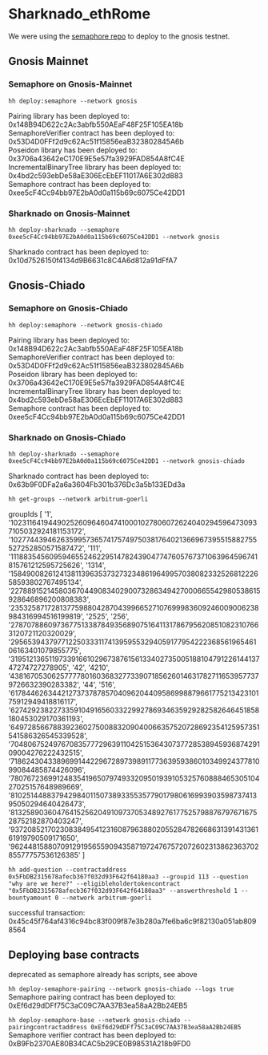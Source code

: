 # Sharknado_ethRome

We were using the [semaphore repo](https://github.com/semaphore-protocol/semaphore/blob/main/packages/contracts/tasks/deploy-semaphore.ts) to deploy to the gnosis testnet.

## Gnosis Mainnet

### Semaphore on Gnosis-Mainnet

`hh deploy:semaphore --network gnosis`

Pairing library has been deployed to: 0x148B94D622c2Ac3abfb550AEaF48F25F105EA18b  
SemaphoreVerifier contract has been deployed to: 0x53D4D0FFf2d9c62Ac51f15856eaB323802845A6b  
Poseidon library has been deployed to: 0x3706a43642eC170E9E5e57fa3929FAD854A8fC4E  
IncrementalBinaryTree library has been deployed to: 0x4bd2c593ebDe58aE306EcEbEF11017A6E302d883  
Semaphore contract has been deployed to: 0xee5cF4Cc94bb97E2bA0d0a115b69c6075Ce42DD1

### Sharknado on Gnosis-Mainnet

`hh deploy-sharknado --semaphore 0xee5cF4Cc94bb97E2bA0d0a115b69c6075Ce42DD1 --network gnosis`

Sharknado contract has been deployed to: 0x10d7526150f4134d9B6631c8C4A6d812a91dFfA7

## Gnosis-Chiado

### Semaphore on Gnosis-Chiado

`hh deploy:semaphore --network gnosis-chiado`

Pairing library has been deployed to: 0x148B94D622c2Ac3abfb550AEaF48F25F105EA18b  
SemaphoreVerifier contract has been deployed to: 0x53D4D0FFf2d9c62Ac51f15856eaB323802845A6b  
Poseidon library has been deployed to: 0x3706a43642eC170E9E5e57fa3929FAD854A8fC4E  
IncrementalBinaryTree library has been deployed to: 0x4bd2c593ebDe58aE306EcEbEF11017A6E302d883  
Semaphore contract has been deployed to: 0xee5cF4Cc94bb97E2bA0d0a115b69c6075Ce42DD1

### Sharknado on Gnosis-Chiado

`hh deploy-sharknado --semaphore 0xee5cF4Cc94bb97E2bA0d0a115b69c6075Ce42DD1 --network gnosis-chiado`

Sharknado contract has been deployed to: 0x63b9F0DFa2a6a3604Fb301b376Dc3a5b133EDd3a

`hh get-groups --network arbitrum-goerli`

groupIds [
'1',
'102311641944902526096460474100010278060726240402945964730937105032924181153172',
'102774439462635995736574175749750381764021366967395515882755527252850571587472',
'111',
'111883545609594655246229514782439047747605767371063964596741815761212595725626',
'1314',
'15849008261241381139635373273234861964995703808233252681222658593802767495134',
'22788915214580367044908340290073286349427000665542980538615928646896200808383',
'23532587172813775988042870439966527107699983609246009006238984316994516199819',
'2525',
'256',
'27870788609736775133878493568907516411317867956208510823107663120721120320029',
'29565394379771225033311741395955329405917795422236856196546106163401079855775',
'31951213651197339166102967387615613340273500518810479122614413747274727278905',
'42',
'4210',
'43816705306257777801603683277339071856260146317827116539577379726632390283382',
'44',
'516',
'61784462634421273737878570409620440958699887966177521342310175912949418816117',
'62742923822733591049165603322992786934635929282582646451858180453029170361193',
'64972856678839236027500883209040066357520728692354125957351541586326545339528',
'70480675249767083577729639110425153643073772853894593687429109004276222432515',
'71862430433896991442296728973989117736395938601034992437781099084485874426096',
'78076723699124835419650797493320950193910532576088846530510427025157648989669',
'81025144883794298401150738933553577901798061699390359873741395050294640426473',
'81325890360476415256204910973705348927617752579887679767167528752182870403247',
'93720852170230838495412316087963880205528478266863139143136161919790509171650',
'96244815880709129195655909435871972476757207260231386236370285577757536126385'
]

`hh add-question --contractaddress 0x5FbDB2315678afecb367f032d93F642f64180aa3 --groupid 113 --question "why are we here?" --eligibleholdertokencontract "0x5FbDB2315678afecb367f032d93F642f64180aa3" --answerthreshold 1 --bountyamount 0 --network arbitrum-goerli`

successful transaction: 0x45c45f764af4316c94bc83f009f87e3b280a7fe6ba6c9f82130a051ab8098564

## Deploying base contracts

deprecated as semaphore already has scripts, see above

`hh deploy-semaphore-pairing --network gnosis-chiado --logs true`
Semaphore pairing contract has been deployed to: 0xEf6d29dDFf75C3aC09C7AA37B3ea58aA2Bb24EB5

`hh deploy-semaphore-base --network gnosis-chiado --pairingcontractaddress 0xEf6d29dDFf75C3aC09C7AA37B3ea58aA2Bb24EB5`
Semaphore verifier contract has been deployed to: 0xB9Fb2370AE80B34CAC5b29CE0B98531A218b9FD0
